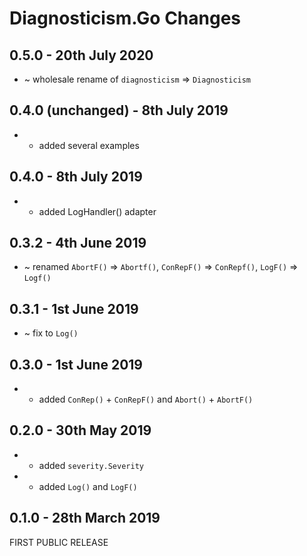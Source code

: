 # **Diagnosticism.Go** Changes

## 0.5.0 - 20th July 2020

* ~ wholesale rename of ``diagnosticism`` => ``Diagnosticism``

## 0.4.0 (unchanged) - 8th July 2019

* + added several examples

## 0.4.0 - 8th July 2019

* + added LogHandler() adapter

## 0.3.2 - 4th June 2019

* ~ renamed ``AbortF()`` => ``Abortf()``, ``ConRepF()`` => ``ConRepf()``, ``LogF()`` => ``Logf()``

## 0.3.1 - 1st June 2019

* ~ fix to ``Log()``

## 0.3.0 - 1st June 2019

* + added ``ConRep()`` + ``ConRepF()`` and ``Abort()`` + ``AbortF()``

## 0.2.0 - 30th May 2019

* + added ``severity.Severity``
* + added ``Log()`` and ``LogF()``

## 0.1.0 - 28th March 2019

FIRST PUBLIC RELEASE

